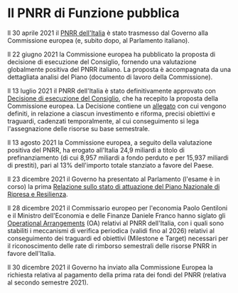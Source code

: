 <!-- Output copied to clipboard! -->

<!-----

Yay, no errors, warnings, or alerts!

Conversion time: 0.223 seconds.


Using this Markdown file:

1. Paste this output into your source file.
2. See the notes and action items below regarding this conversion run.
3. Check the rendered output (headings, lists, code blocks, tables) for proper
   formatting and use a linkchecker before you publish this page.

Conversion notes:

* Docs to Markdown version 1.0β33
* Sat Jan 29 2022 13:55:31 GMT-0800 (PST)
* Source doc: Intro PNRR
----->



# Il PNRR di Funzione pubblica

Il 30 aprile 2021 il [PNRR dell'Italia](https://www.camera.it/temiap/2021/06/25/OCD177-4986.pdf) è stato trasmesso dal Governo alla Commissione europea (e, subito dopo, al Parlamento italiano).

Il 22 giugno 2021 la Commissione europea ha pubblicato la proposta di decisione di esecuzione del Consiglio, fornendo una valutazione globalmente positiva del PNRR italiano. La proposta è accompagnata da una dettagliata analisi del Piano (documento di lavoro della Commissione).

Il 13 luglio 2021 il PNRR dell'Italia è stato definitivamente approvato con [Decisione di esecuzione del Consiglio](https://data.consilium.europa.eu/doc/document/ST-10160-2021-INIT/it/pdf), che  ha recepito la proposta della Commissione europea. La Decisione contiene un [allegato](https://www.camera.it/temiap/2021/07/13/OCD177-5010.pdf) con cui vengono definiti, in relazione a ciascun investimento e riforma, precisi obiettivi e traguardi, cadenzati temporalmente, al cui conseguimento si lega l'assegnazione delle risorse su base semestrale.

Il 13 agosto 2021 la Commissione europea, a seguito della valutazione positiva del PNRR, ha erogato all'Italia 24,9 miliardi a titolo di prefinanziamento  (di cui 8,957 miliardi a fondo perduto e per 15,937 miliardi di prestiti), pari al 13% dell'importo totale stanziato a favore del Paese.

Il 23 dicembre 2021 il Governo ha presentato al Parlamento (l'esame è in corso) la prima [Relazione sullo stato di attuazione del Piano Nazionale di Ripresa e Resilienza](https://italiadomani.gov.it/content/dam/sogei-ng/documenti/Relazione%20al%20Parlamento%20sullo%20stato%20di%20attuazione%20del%20Piano%20Nazionale%20di%20Ripresa%20e%20Resilienza.pdf).

Il 28 dicembre 2021 il Commissario europeo per l'economia Paolo Gentiloni e il Ministro dell'Economia e delle Finanze Daniele Franco hanno siglato gli [Operational Arrangements](https://ec.europa.eu/info/files/operational-arrangements-between-commission-and-italy_en) (OA) relativi al PNRR dell'Italia, con i quali sono stabiliti i meccanismi di verifica periodica (validi fino al 2026) relativi al conseguimento dei traguardi ed obiettivi (Milestone e Target) necessari per il riconoscimento delle rate di rimborso semestrali delle risorse PNRR in favore dell'Italia.

Il 30 dicembre 2021 il Governo ha inviato alla Commissione Europea la richiesta relativa al pagamento della prima rata dei fondi del PNRR (relativa al secondo semestre 2021).
